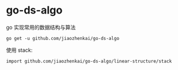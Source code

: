 # go-ds-algo

go 实现常用的数据结构与算法

```
go get -u github.com/jiaozhenkai/go-ds-algo
```

使用 stack:

```
import github.com/jiaozhenkai/go-ds-algo/linear-structure/stack
```